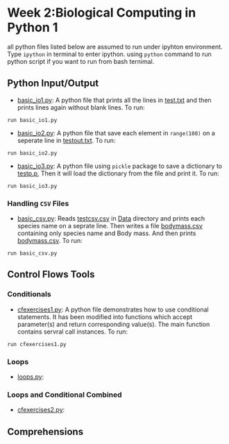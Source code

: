 # Week 2:Biological Computing in Python 1
all python files listed below are assumed to run under ipyhton environment. Type `ipython` in terminal to enter ipython. using `python` command to run python script if you want to run from bash ternimal.

## Python Input/Output
* [basic_io1.py](Code/basic_io1.py):
A python file that prints all the lines in [test.txt](Sandbox/test.txt) and then prints lines again without blank lines. To run:

```
run basic_io1.py
```

* [basic_io2.py](Code/basic_io2.py):
A python file that save each element in `range(100)` on a seperate line in [testout.txt](Sandbox/testout.txt). To run:

```
run basic_io2.py
```

* [basic_io3.py](Code/basic_io3.py):
A python file using `pickle` package to save a dictionary to [testp.p](Sandbox/testp.p), Then it will load the dictionary from the file and print it. To run:

```
run basic_io3.py
```

### Handling  `CSV` Files
* [basic_csv.py](Code/basic_csv.py):
Reads [testcsv.csv](Data/testcsv.csv) in [Data](Data) directory and prints each species name on a seprate line. Then writes a file [bodymass.csv](Data/bodymass.csv) containing only species name and Body mass. And then prints [bodymass.csv](Data/bodymass.csv). To run:

```
run basic_csv.py
```

## Control Flows Tools
### Conditionals
* [cfexercises1.py](Code/cfexercises1.py):
A python file demonstrates how to use conditional statements. It has been modified into functions which accept parameter(s) and return corresponding value(s). The main function contains servral call instances. To run:  
```
run cfexercises1.py
```

### Loops
* [loops.py](Code/loops.py):

### Loops and Conditional Combined
* [cfexercises2.py](Code/cfexercises2.py):

## Comprehensions